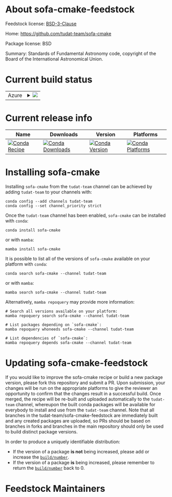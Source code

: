 About sofa-cmake-feedstock
==========================

Feedstock license: [BSD-3-Clause](https://github.com/tudat-team/sofa-cmake-feedstock/blob/main/LICENSE.txt)

Home: https://github.com/tudat-team/sofa-cmake

Package license: BSD

Summary: Standards of Fundamental Astronomy code, copyright of the Board of the International Astronomical Union.

Current build status
====================


<table>
    
  <tr>
    <td>Azure</td>
    <td>
      <details>
        <summary>
          <a href="https://dev.azure.com/tudat-team/feedstock-builds/_build/latest?definitionId=5&branchName=main">
            <img src="https://dev.azure.com/tudat-team/feedstock-builds/_apis/build/status/sofa-cmake-feedstock?branchName=main">
          </a>
        </summary>
        <table>
          <thead><tr><th>Variant</th><th>Status</th></tr></thead>
          <tbody><tr>
              <td>linux_64</td>
              <td>
                <a href="https://dev.azure.com/tudat-team/feedstock-builds/_build/latest?definitionId=5&branchName=main">
                  <img src="https://dev.azure.com/tudat-team/feedstock-builds/_apis/build/status/sofa-cmake-feedstock?branchName=main&jobName=linux&configuration=linux%20linux_64_" alt="variant">
                </a>
              </td>
            </tr><tr>
              <td>osx_64</td>
              <td>
                <a href="https://dev.azure.com/tudat-team/feedstock-builds/_build/latest?definitionId=5&branchName=main">
                  <img src="https://dev.azure.com/tudat-team/feedstock-builds/_apis/build/status/sofa-cmake-feedstock?branchName=main&jobName=osx&configuration=osx%20osx_64_" alt="variant">
                </a>
              </td>
            </tr><tr>
              <td>osx_arm64</td>
              <td>
                <a href="https://dev.azure.com/tudat-team/feedstock-builds/_build/latest?definitionId=5&branchName=main">
                  <img src="https://dev.azure.com/tudat-team/feedstock-builds/_apis/build/status/sofa-cmake-feedstock?branchName=main&jobName=osx&configuration=osx%20osx_arm64_" alt="variant">
                </a>
              </td>
            </tr><tr>
              <td>win_64</td>
              <td>
                <a href="https://dev.azure.com/tudat-team/feedstock-builds/_build/latest?definitionId=5&branchName=main">
                  <img src="https://dev.azure.com/tudat-team/feedstock-builds/_apis/build/status/sofa-cmake-feedstock?branchName=main&jobName=win&configuration=win%20win_64_" alt="variant">
                </a>
              </td>
            </tr>
          </tbody>
        </table>
      </details>
    </td>
  </tr>
</table>

Current release info
====================

| Name | Downloads | Version | Platforms |
| --- | --- | --- | --- |
| [![Conda Recipe](https://img.shields.io/badge/recipe-sofa--cmake-green.svg)](https://anaconda.org/tudat-team/sofa-cmake) | [![Conda Downloads](https://img.shields.io/conda/dn/tudat-team/sofa-cmake.svg)](https://anaconda.org/tudat-team/sofa-cmake) | [![Conda Version](https://img.shields.io/conda/vn/tudat-team/sofa-cmake.svg)](https://anaconda.org/tudat-team/sofa-cmake) | [![Conda Platforms](https://img.shields.io/conda/pn/tudat-team/sofa-cmake.svg)](https://anaconda.org/tudat-team/sofa-cmake) |

Installing sofa-cmake
=====================

Installing `sofa-cmake` from the `tudat-team` channel can be achieved by adding `tudat-team` to your channels with:

```
conda config --add channels tudat-team
conda config --set channel_priority strict
```

Once the `tudat-team` channel has been enabled, `sofa-cmake` can be installed with `conda`:

```
conda install sofa-cmake
```

or with `mamba`:

```
mamba install sofa-cmake
```

It is possible to list all of the versions of `sofa-cmake` available on your platform with `conda`:

```
conda search sofa-cmake --channel tudat-team
```

or with `mamba`:

```
mamba search sofa-cmake --channel tudat-team
```

Alternatively, `mamba repoquery` may provide more information:

```
# Search all versions available on your platform:
mamba repoquery search sofa-cmake --channel tudat-team

# List packages depending on `sofa-cmake`:
mamba repoquery whoneeds sofa-cmake --channel tudat-team

# List dependencies of `sofa-cmake`:
mamba repoquery depends sofa-cmake --channel tudat-team
```




Updating sofa-cmake-feedstock
=============================

If you would like to improve the sofa-cmake recipe or build a new
package version, please fork this repository and submit a PR. Upon submission,
your changes will be run on the appropriate platforms to give the reviewer an
opportunity to confirm that the changes result in a successful build. Once
merged, the recipe will be re-built and uploaded automatically to the
`tudat-team` channel, whereupon the built conda packages will be available for
everybody to install and use from the `tudat-team` channel.
Note that all branches in the tudat-team/sofa-cmake-feedstock are
immediately built and any created packages are uploaded, so PRs should be based
on branches in forks and branches in the main repository should only be used to
build distinct package versions.

In order to produce a uniquely identifiable distribution:
 * If the version of a package **is not** being increased, please add or increase
   the [``build/number``](https://docs.conda.io/projects/conda-build/en/latest/resources/define-metadata.html#build-number-and-string).
 * If the version of a package **is** being increased, please remember to return
   the [``build/number``](https://docs.conda.io/projects/conda-build/en/latest/resources/define-metadata.html#build-number-and-string)
   back to 0.

Feedstock Maintainers
=====================


